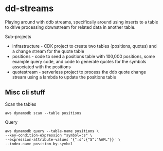 # dd-streams

Playing around with ddb streams, specifically around using inserts to a table to drive processing downstream for related data in another table.

Sub-projects

* infrastructure - CDK project to create two tables (positions, quotes) and a change stream for the quote table
* positions - code to seed a positions table with 100,000 positions, some example query code, and code to generate quotes for the symbols associated with the positions
* quotestream - serverless project to process the ddb quote change stream using a lambda to update the positions table

## Misc cli stuff

Scan the tables

```
aws dynamodb scan --table positions
```

Query

```
aws dynamodb query --table-name positions \
--key-condition-expression "symbol=:s" \
--expression-attribute-values '{":s":{"S":"AAPL"}}' \
--index-name position-by-symbol
```
